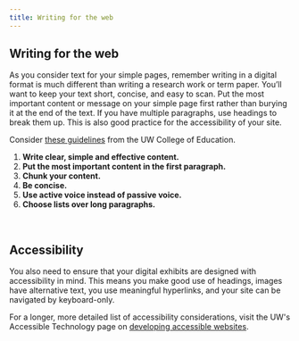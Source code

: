 ```yaml
---
title: Writing for the web
---
```


## Writing for the web

As you consider text for your simple pages, remember writing in a digital format is much different than writing a research work or term paper. You’ll want to keep your text short, concise, and easy to scan. Put the most important content or message on your simple page first rather than burying it at the end of the text. If you have multiple paragraphs, use headings to break them up. This is also good practice for the accessibility of your site.

Consider [these guidelines](https://education.uw.edu/my-coe/web-writing-guidelines) from the UW College of Education.

1. **Write clear, simple and effective content.**
2. **Put the most important content in the first paragraph.**
3. **Chunk your content.**
4. **Be concise.**
5. **Use active voice instead of passive voice.**
6. **Choose lists over long paragraphs.**

<br>

## Accessibility
You also need to ensure that your digital exhibits are designed with accessibility in mind. This means you make good use of headings, images have alternative text, you use meaningful hyperlinks, and your site can be navigated by keyboard-only.

For a longer, more detailed list of accessibility considerations, visit the UW's Accessible Technology page on [developing accessible websites](https://www.washington.edu/accessibility/web/).
